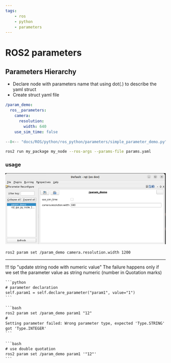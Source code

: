 ```yaml
---
tags:
    - ros
    - python
    - parameters
---
```


# ROS2 parameters

## Parameters Hierarchy
- Declare node with parameters name that using dot(.) to describe the yaml struct
- Create struct yaml file

```yaml title="params.yaml"
/param_demo:
  ros__parameters:
    camera:
      resolution:
        width: 640
    use_sim_time: false
```

```python title="simple_node.py"
--8<-- "docs/ROS/python/ros_python/parameters/simple_parameter_demo.py"
```

```bash title="run node with parameter file"
ros2 run my_package my_node --ros-args --params-file params.yaml
```

### usage

![alt text](images/rqt_param_reconfigure.png)


```bash title="update from cli"
ros2 param set /param_demo camera.resolution.width 1200
```


---

!!! tip "update string node with numeric value"
    The failure happens only if we set the parameter value as string numeric (number in Quotation marks)

    ```python 
    # parameter declaration
    self.param1 = self.declare_parameter("param1", value="1")
    ```

    ```bash
    ros2 param set /param_demo param1 "12"
    # 
    Setting parameter failed: Wrong parameter type, expected 'Type.STRING' got 'Type.INTEGER'
    ```

    ```bash
    # use double quotation
    ros2 param set /param_demo param1 '"12"'
    ```
     